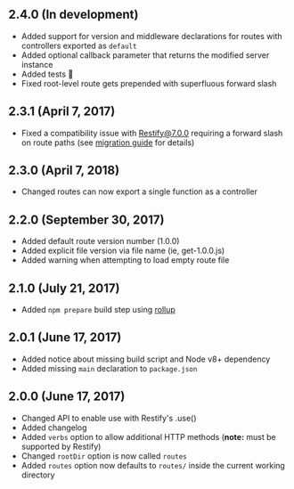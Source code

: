 ## 2.4.0 (In development)
* Added support for version and middleware declarations for routes with controllers exported as `default`
* Added optional callback parameter that returns the modified server instance
* Added tests :tada:
* Fixed root-level route gets prepended with superfluous forward slash

## 2.3.1 (April 7, 2017)
* Fixed a compatibility issue with Restify@7.0.0 requiring a forward slash on route paths (see [migration guide](http://restify.com/docs/6to7/#path-must-to-start-with-) for details)

## 2.3.0 (April 7, 2018)
* Changed routes can now export a single function as a controller

## 2.2.0 (September 30, 2017)
* Added default route version number (1.0.0)
* Added explicit file version via file name (ie, get-1.0.0.js)
* Added warning when attempting to load empty route file

## 2.1.0 (July 21, 2017)
* Added `npm prepare` build step using [rollup](https://github.com/rollup/rollup)

## 2.0.1 (June 17, 2017)
* Added notice about missing build script and Node v8+ dependency
* Added missing `main` declaration to `package.json`

## 2.0.0 (June 17, 2017)
* Changed API to enable use with Restify's .use()
* Added changelog
* Added `verbs` option to allow additional HTTP methods (**note:** must be supported by Restify)
* Changed `rootDir` option is now called `routes`
* Added `routes` option now defaults to `routes/` inside the current working directory
